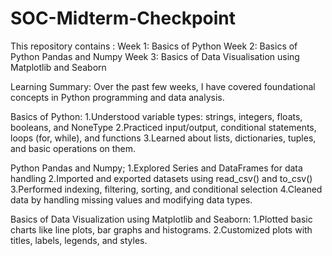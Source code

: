# SOC-Midterm-Checkpoint

This repository contains :
Week 1:
Basics of Python
Week 2:
Basics of Python Pandas and Numpy
Week 3: 
Basics of Data Visualisation using Matplotlib and Seaborn

Learning Summary:
Over the past few weeks, I have covered foundational concepts in Python programming and data analysis.

Basics of Python:
1.Understood variable types: strings, integers, floats, booleans, and NoneType
2.Practiced input/output, conditional statements, loops (for, while), and functions
3.Learned about lists, dictionaries, tuples, and basic operations on them.

Python Pandas and Numpy;
1.Explored Series and DataFrames for data handling
2.Imported and exported datasets using read_csv() and to_csv()
3.Performed indexing, filtering, sorting, and conditional selection
4.Cleaned data by handling missing values and modifying data types.

Basics of Data Visualization using Matplotlib and Seaborn:
1.Plotted basic charts like line plots, bar graphs and histograms.
2.Customized plots with titles, labels, legends, and styles.




